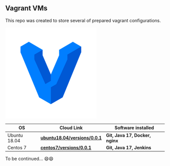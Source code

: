 ## Vagrant VMs
This repo was created to store several of prepared vagrant configurations.

[![N|Solid](https://raw.githubusercontent.com/github/explore/80688e429a7d4ef2fca1e82350fe8e3517d3494d/topics/vagrant/vagrant.png)](https://www.vagrantup.com/)

| OS | Cloud Link | Software installed |
| ------ | ------| ------|
| Ubuntu 18.04 | __[ubuntu18.04/versions/0.0.1](https://app.vagrantup.com/artemnovak/boxes/ubuntu18.04/versions/0.0.1)__ | __Git, Java 17, Docker, nginx__ |
| Centos 7 | __[centos7/versions/0.0.1](https://app.vagrantup.com/artemnovak/boxes/centos7-jenkins/versions/0.0.1)__ | __Git, Java 17, Jenkins__ |


To be continued... :smile::smile:

